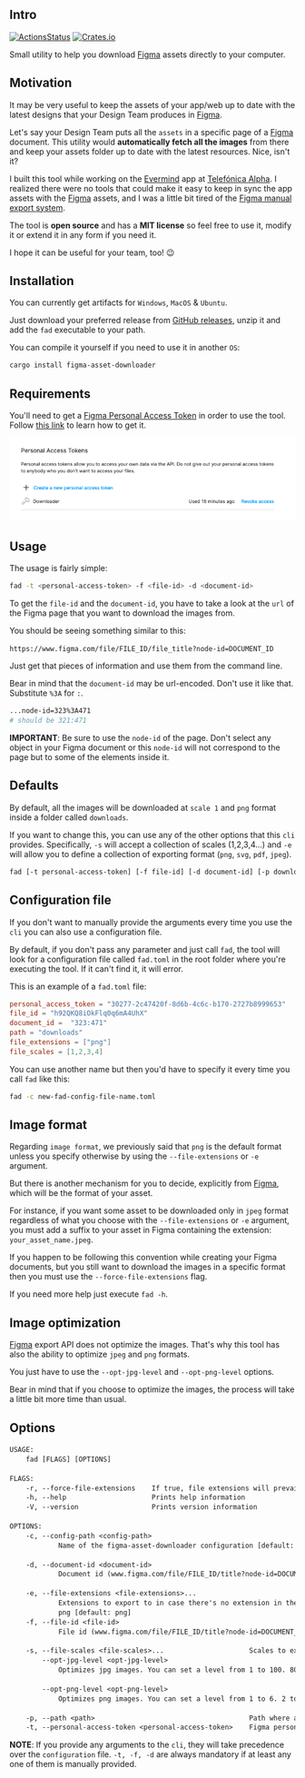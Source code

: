 ## Intro

[![ActionsStatus](https://github.com/robertohuertasm/figma-asset-downloader/workflows/Build/badge.svg)](https://github.com/robertohuertasm/figma-asset-downloader/actions) [![Crates.io](https://img.shields.io/crates/v/figma-asset-downloader.svg)](https://crates.io/crates/figma-asset-downloader)

Small utility to help you download [Figma](https://www.figma.com/) assets directly to your computer.

## Motivation

It may be very useful to keep the assets of your app/web up to date with the latest designs that your Design Team produces in [Figma](https://www.figma.com/).

Let's say your Design Team puts all the `assets` in a specific page of a [Figma](https://www.figma.com/) document. This utility would **automatically fetch all the images** from there and keep your assets folder up to date with the latest resources. Nice, isn't it?

I built this tool while working on the [Evermind](https://evermind.health/) app at [Telefónica Alpha](https://www.alpha.company/). I realized there were no tools that could make it easy to keep in sync the app assets with the [Figma](https://www.figma.com/) assets, and I was a little bit tired of the [Figma manual export system](https://help.figma.com/hc/en-us/articles/360040028114-Getting-Started-with-Exports).

The tool is **open source** and has a **MIT license** so feel free to use it, modify it or extend it in any form if you need it.

I hope it can be useful for your team, too! :wink:

## Installation

You can currently get artifacts for `Windows`, `MacOS` & `Ubuntu`. 

Just download your preferred release from [GitHub releases](https://github.com/robertohuertasm/figma-asset-downloader/releases), unzip it and add the `fad` executable to your path.

You can compile it yourself if you need to use it in another `OS`:

```sh
cargo install figma-asset-downloader
```

## Requirements

You'll need to get a [Figma Personal Access Token](https://www.figma.com/developers/api#access-tokens) in order to use the tool. Follow [this link](https://www.figma.com/developers/api#access-tokens) to learn how to get it.

![Personal Access Token](./img/personal_access_token.png "Personal Access Token")

## Usage

The usage is fairly simple:

```sh
fad -t <personal-access-token> -f <file-id> -d <document-id>
```

To get the `file-id` and the `document-id`, you have to take a look at the `url` of the Figma page that you want to download the images from.

You should be seeing something similar to this:

`https://www.figma.com/file/FILE_ID/file_title?node-id=DOCUMENT_ID`

Just get that pieces of information and use them from the command line.

Bear in mind that the `document-id` may be url-encoded. Don't use it like that. Substitute `%3A` for `:`.

```sh
...node-id=323%3A471
# should be 321:471
```

**IMPORTANT**: Be sure to use the `node-id` of the page. Don't select any object in your Figma document or this `node-id` will not correspond to the page but to some of the elements inside it.

## Defaults

By default, all the images will be downloaded at `scale 1` and `png` format inside a folder called `downloads`.

If you want to change this, you can use any of the other options that this `cli` provides. Specifically, `-s` will accept a collection of scales (1,2,3,4...) and `-e` will allow you to define a collection of exporting format (`png`, `svg`, `pdf`, `jpeg`).

```sh
fad [-t personal-access-token] [-f file-id] [-d document-id] [-p download-folder-name] [-s 1 2 3 4] [-e png svg jpeg pdf] [-c configuration-file]
```

## Configuration file

If you don't want to manually provide the arguments every time you use the `cli` you can also use a configuration file.

By default, if you don't pass any parameter and just call `fad`, the tool will look for a configuration file called `fad.toml` in the root folder where you're executing the tool. If it can't find it, it will error.

This is an example of a `fad.toml` file:

```toml
personal_access_token = "30277-2c47420f-8d6b-4c6c-b170-2727b8999653"
file_id = "h92QKQ8iOkFlq0q6mA4UhX"
document_id =  "323:471"
path = "downloads"
file_extensions = ["png"]
file_scales = [1,2,3,4]
```

You can use another name but then you'd have to specify it every time you call `fad` like this:

```sh
fad -c new-fad-config-file-name.toml
```

## Image format

Regarding `image format`, we previously said that `png` is the default format unless you specify otherwise by using the `--file-extensions` or `-e` argument.

But there is another mechanism for you to decide, explicitly from [Figma](https://www.figma.com/), which will be the format of your asset.

For instance, if you want some asset to be downloaded only in `jpeg` format regardless of what you choose with the `--file-extensions` or `-e` argument, you must add a suffix to your asset in Figma containing the extension: `your_asset_name.jpeg`.

If you happen to be following this convention while creating your Figma documents, but you still want to download the images in a specific format then you must use the `--force-file-extensions` flag.

If you need more help just execute `fad -h`.

## Image optimization

[Figma](https://www.figma.com/) export API does not optimize the images. That's why this tool has also the ability to optimize `jpeg` and `png` formats. 

You just have to use the `--opt-jpg-level` and `--opt-png-level` options.

Bear in mind that if you choose to optimize the images, the process will take a little bit more time than usual.

## Options

```txt
USAGE:
    fad [FLAGS] [OPTIONS]

FLAGS:
    -r, --force-file-extensions    If true, file extensions will prevail over naming convention (asset_name.jpg)
    -h, --help                     Prints help information
    -V, --version                  Prints version information

OPTIONS:
    -c, --config-path <config-path>
            Name of the figma-asset-downloader configuration [default: fad.toml]

    -d, --document-id <document-id>
            Document id (www.figma.com/file/FILE_ID/title?node-id=DOCUMENT_ID)

    -e, --file-extensions <file-extensions>...
            Extensions to export to in case there's no extension in the name of the asset: "png", "svg", "jpg", default:
            png [default: png]
    -f, --file-id <file-id>
            File id (www.figma.com/file/FILE_ID/title?node-id=DOCUMENT_ID)

    -s, --file-scales <file-scales>...                     Scales to export to: 1, 2, 3, 4 [default: 1]
        --opt-jpg-level <opt-jpg-level>
            Optimizes jpg images. You can set a level from 1 to 100. 80 recommended

        --opt-png-level <opt-png-level>
            Optimizes png images. You can set a level from 1 to 6. 2 to 4 recommended

    -p, --path <path>                                      Path where assets will be downloaded [default: downloads]
    -t, --personal-access-token <personal-access-token>    Figma personal access token
```

**NOTE**: If you provide any arguments to the `cli`, they will take precedence over the `configuration` file. `-t, -f, -d` are always mandatory if at least any one of them is manually provided.
